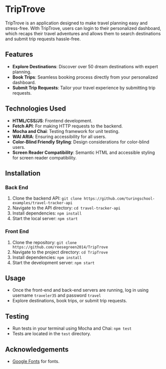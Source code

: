 # TripTrove

TripTrove is an application designed to make travel planning easy and stress-free. With TripTrove, users can login to their personalized dashboard, which recaps their travel adventures and allows them to search destinations and submit trip requests hassle-free.

## Features

- **Explore Destinations**: Discover over 50 dream destinations with expert planning.
- **Book Trips**: Seamless booking process directly from your personalized dashboard.
- **Submit Trip Requests**: Tailor your travel experience by submitting trip requests.

## Technologies Used

- **HTML/CSS/JS**: Frontend development.
- **Fetch API**: For making HTTP requests to the backend.
- **Mocha and Chai**: Testing framework for unit testing.
- **WAI ARIA**: Ensuring accessibility for all users.
- **Color-Blind Friendly Styling**: Design considerations for color-blind users.
- **Screen Reader Compatibility**: Semantic HTML and accessible styling for screen reader compatibility.

## Installation

### Back End
1. Clone the backend API: `git clone https://github.com/turingschool-examples/travel-tracker-api`
2. Navigate to the API directory: `cd travel-tracker-api`
3. Install dependencies: `npm install`
4. Start the local server: `npm start`

### Front End
1. Clone the repository: `git clone https://github.com/reesegreen2014/TripTrove`
2. Navigate to the project directory: `cd TripTrove`
3. Install dependencies: `npm install`
4. Start the development server: `npm start`

## Usage

- Once the front-end and back-end servers are running, log in using username `traveler35` and password `travel`
- Explore destinations, book trips, or submit trip requests.

## Testing

- Run tests in your terminal using Mocha and Chai: `npm test`
- Tests are located in the `test` directory.

## Acknowledgements

- [Google Fonts](https://fonts.google.com) for fonts.
